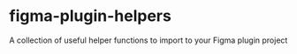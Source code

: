 # figma-plugin-helpers
A collection of useful helper functions to import to your Figma plugin project
